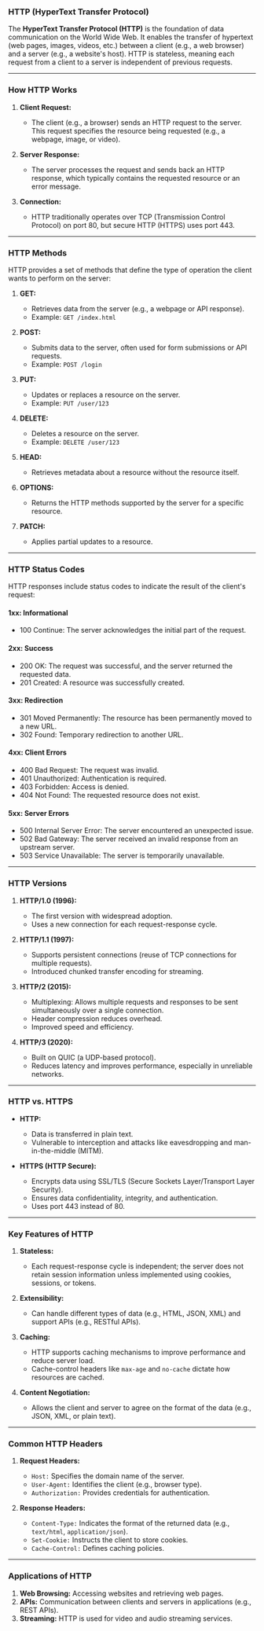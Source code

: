 ### **HTTP (HyperText Transfer Protocol)**

The **HyperText Transfer Protocol (HTTP)** is the foundation of data communication on the World Wide Web. It enables the transfer of hypertext (web pages, images, videos, etc.) between a client (e.g., a web browser) and a server (e.g., a website's host). HTTP is stateless, meaning each request from a client to a server is independent of previous requests.

---

### **How HTTP Works**

1. **Client Request:**
   - The client (e.g., a browser) sends an HTTP request to the server. This request specifies the resource being requested (e.g., a webpage, image, or video).

2. **Server Response:**
   - The server processes the request and sends back an HTTP response, which typically contains the requested resource or an error message.

3. **Connection:**
   - HTTP traditionally operates over TCP (Transmission Control Protocol) on port 80, but secure HTTP (HTTPS) uses port 443.

---

### **HTTP Methods**

HTTP provides a set of methods that define the type of operation the client wants to perform on the server:

1. **GET:**
   - Retrieves data from the server (e.g., a webpage or API response).
   - Example: `GET /index.html`

2. **POST:**
   - Submits data to the server, often used for form submissions or API requests.
   - Example: `POST /login`

3. **PUT:**
   - Updates or replaces a resource on the server.
   - Example: `PUT /user/123`

4. **DELETE:**
   - Deletes a resource on the server.
   - Example: `DELETE /user/123`

5. **HEAD:**
   - Retrieves metadata about a resource without the resource itself.

6. **OPTIONS:**
   - Returns the HTTP methods supported by the server for a specific resource.

7. **PATCH:**
   - Applies partial updates to a resource.

---

### **HTTP Status Codes**

HTTP responses include status codes to indicate the result of the client's request:

#### **1xx: Informational**
- 100 Continue: The server acknowledges the initial part of the request.

#### **2xx: Success**
- 200 OK: The request was successful, and the server returned the requested data.
- 201 Created: A resource was successfully created.

#### **3xx: Redirection**
- 301 Moved Permanently: The resource has been permanently moved to a new URL.
- 302 Found: Temporary redirection to another URL.

#### **4xx: Client Errors**
- 400 Bad Request: The request was invalid.
- 401 Unauthorized: Authentication is required.
- 403 Forbidden: Access is denied.
- 404 Not Found: The requested resource does not exist.

#### **5xx: Server Errors**
- 500 Internal Server Error: The server encountered an unexpected issue.
- 502 Bad Gateway: The server received an invalid response from an upstream server.
- 503 Service Unavailable: The server is temporarily unavailable.

---

### **HTTP Versions**

1. **HTTP/1.0 (1996):**
   - The first version with widespread adoption.
   - Uses a new connection for each request-response cycle.

2. **HTTP/1.1 (1997):**
   - Supports persistent connections (reuse of TCP connections for multiple requests).
   - Introduced chunked transfer encoding for streaming.

3. **HTTP/2 (2015):**
   - Multiplexing: Allows multiple requests and responses to be sent simultaneously over a single connection.
   - Header compression reduces overhead.
   - Improved speed and efficiency.

4. **HTTP/3 (2020):**
   - Built on QUIC (a UDP-based protocol).
   - Reduces latency and improves performance, especially in unreliable networks.

---

### **HTTP vs. HTTPS**

- **HTTP:**
  - Data is transferred in plain text.
  - Vulnerable to interception and attacks like eavesdropping and man-in-the-middle (MITM).

- **HTTPS (HTTP Secure):**
  - Encrypts data using SSL/TLS (Secure Sockets Layer/Transport Layer Security).
  - Ensures data confidentiality, integrity, and authentication.
  - Uses port 443 instead of 80.

---

### **Key Features of HTTP**

1. **Stateless:**
   - Each request-response cycle is independent; the server does not retain session information unless implemented using cookies, sessions, or tokens.

2. **Extensibility:**
   - Can handle different types of data (e.g., HTML, JSON, XML) and support APIs (e.g., RESTful APIs).

3. **Caching:**
   - HTTP supports caching mechanisms to improve performance and reduce server load.
   - Cache-control headers like `max-age` and `no-cache` dictate how resources are cached.

4. **Content Negotiation:**
   - Allows the client and server to agree on the format of the data (e.g., JSON, XML, or plain text).

---

### **Common HTTP Headers**

1. **Request Headers:**
   - `Host:` Specifies the domain name of the server.
   - `User-Agent:` Identifies the client (e.g., browser type).
   - `Authorization:` Provides credentials for authentication.

2. **Response Headers:**
   - `Content-Type:` Indicates the format of the returned data (e.g., `text/html`, `application/json`).
   - `Set-Cookie:` Instructs the client to store cookies.
   - `Cache-Control:` Defines caching policies.

---

### **Applications of HTTP**

1. **Web Browsing:** Accessing websites and retrieving web pages.
2. **APIs:** Communication between clients and servers in applications (e.g., REST APIs).
3. **Streaming:** HTTP is used for video and audio streaming services.
